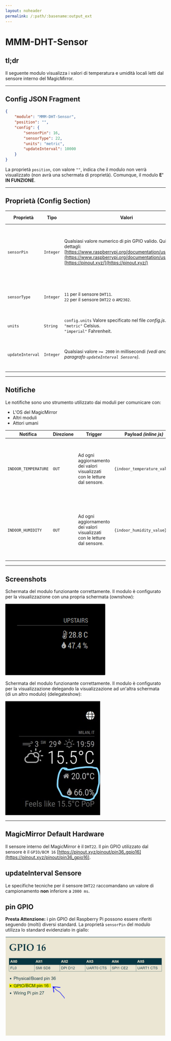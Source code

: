 ```yaml
---
layout: noheader
permalink: /:path/:basename:output_ext
---
```


# MMM-DHT-Sensor

## tl;dr

Il seguente modulo visualizza i valori di temperatura
e umidità locali letti dal sensore interno del MagicMirror.

---

## Config JSON Fragment

```json
{
    "module": "MMM-DHT-Sensor",
    "position": "",
    "config": {
        "sensorPin": 16,
        "sensorType": 22,
        "units": "metric",
        "updateInterval": 10000
    }
}
```

La proprietà `position`, con valore `""`, indica che il modulo non verrà visualizzato (non avrà
una schermata di proprietà). Comunque, il modulo __E' IN FUNZIONE__.

---

## Proprietà (Config Section)

| Proprietà        | Tipo      | Valori                                                                                                                                                                                                                          | Valore Default   | Inderogabilità | Descrizione                                                                                                           |
| ---------------- | --------- | ------------------------------------------------------------------------------------------------------------------------------------------------------------------------------------------------------------------------------- | ---------------- | -------------- | --------------------------------------------------------------------------------------------------------------------- |
| `sensorPin`      | `Integer` | Qualsiasi valore numerico di pin GPIO valido. Qui maggiori dettagli: [https://www.raspberrypi.org/documentation/usage/gpio/](https://www.raspberrypi.org/documentation/usage/gpio/), [https://pinout.xyz/](https://pinout.xyz/) | `---`            | `REQUIRED`     | Pin GPIO al quale il sensore interno del MagicMirror è connesso. __E' sconsigliata la modifica di questa proprietà.__ |
| `sensorType`     | `Integer` | `11` per il sensore `DHT11`. <br> `22` per il sensore `DHT22` o `AM2302`.                                                                                                                                                       | `---`            | `REQUIRED`     | Tipologia di sensore. __E' sconsigliata la modifica di questa proprietà.__                                            |
| `units`          | `String`  | `config.units` Valore specificato nel file _config.js_. <br> `"metric"` Celsius. <br> `"imperial"` Fahrenheit.                                                                                                                  | `config.units`   | `OPTIONAL`     | Unità per la visualizzazione della temperatura.                                                                       |
| `updateInterval` | `Integer` | Qualsiasi valore `>= 2000` in millisecondi _(vedi anche paragrafo `updateInterval Sensore`)_.                                                                                                                                   | `3.6e+6` (1 ora) | `OPTIONAL`     | Tempo di aggiornamento dei valori visualizzati con le letture dal sensore.                                            |

---

## Notifiche

Le notifiche sono uno strumento utilizzato dai moduli per comunicare con:

- L'OS del MagicMirror
- Altri moduli
- Attori umani

| Notifica             | Direzione | Trigger                                                                   | Payload _(inline js)_        | Descrizione                                                                                                                            |
| -------------------- | --------- | ------------------------------------------------------------------------- | ---------------------------- | -------------------------------------------------------------------------------------------------------------------------------------- |
| `INDOOR_TEMPERATURE` | `OUT`     | Ad ogni aggiornamento dei valori visualizzati con le letture dal sensore. | `{indoor_temperature_value}` | Fornisce ai moduli che accettano in `IN` questa notifica il valore della temperatura locale letta dal sensore interno del MagicMirror. |
| `INDOOR_HUMIDITY`    | `OUT`     | Ad ogni aggiornamento dei valori visualizzati con le letture dal sensore. | `{indoor_humidity_value}`    | Fornisce ai moduli che accettano in `IN` questa notifica il valore della umidità locale letta dal sensore interno del MagicMirror.     |

---

## Screenshots

Schermata del modulo funzionante correttamente. Il modulo è configurato per la visualizzazione
con una propria schermata (ownshow):

![working_module_ownshow](../../../assets/MMM-DHT-Sensor/working_module_ownshow.png)

Schermata del modulo funzionante correttamente. Il modulo è configurato per la visualizzazione
delegando la visualizzazione ad un'altra schermata (di un altro modulo) (delegateshow):

![working_module_delegateshow](../../../assets/MMM-DHT-Sensor/working_module_delegateshow.jpg)

---

## MagicMirror Default Hardware

Il sensore interno del MagicMirror è il `DHT22`.
Il pin GPIO utilizzato dal sensore è il `GPIO/BCM 16` [https://pinout.xyz/pinout/pin36_gpio16](https://pinout.xyz/pinout/pin36_gpio16).

## updateInterval Sensore

Le specifiche tecniche per il sensore `DHT22` raccomandano un valore
di campionamento __non__ inferiore a `2000 ms`.

## pin GPIO

__Presta Attenzione:__ i pin GPIO del Raspberry Pi possono essere riferiti
seguendo (molti) diversi standard. La proprietà `sensorPin` del modulo utilizza
lo standard evidenziato in giallo:

![pin_GPIO_ref](../../../assets/MMM-DHT-Sensor/pin_GPIO_ref.PNG)
